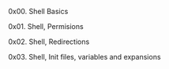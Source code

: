 0x00. Shell Basics

0x01. Shell, Permisions

0x02. Shell, Redirections

0x03. Shell, Init files, variables and expansions
